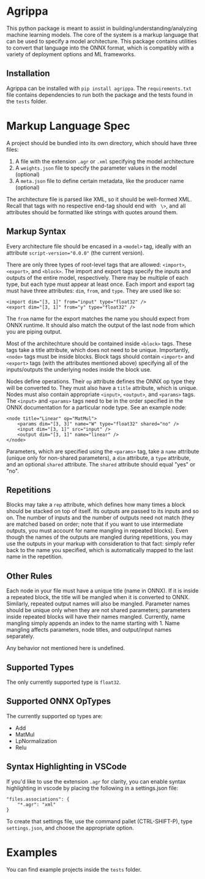 # Agrippa

This python package is meant to assist in building/understanding/analyzing machine learning models. The core of the system is a markup language that can be used to specify a model architecture. This package contains utilities to convert that language into the ONNX format, which is compatibly with a variety of deployment options and ML frameworks.

## Installation

Agrippa can be installed with `pip install agrippa`. The `requirements.txt` file contains dependencies to run both the package and the tests found in the `tests` folder.

# Markup Language Spec

A project should be bundled into its own directory, which should have three files:
1. A file with the extension `.agr` or `.xml` specifying the model architecture
2. A `weights.json` file to specify the parameter values in the model (optional)
3. A `meta.json` file to define certain metadata, like the producer name (optional)

The architecture file is parsed like XML, so it should be well-formed XML. Recall that tags with no respective end-tag should end with ` \>`, and all attributes should be formatted like strings with quotes around them.

## Markup Syntax

Every architecture file should be encased in a `<model>` tag, ideally with an attribute `script-version="0.0.0"` (the current version).

There are only three types of root-level tags that are allowed: `<import>`, `<export>`, and `<block>`. The import and export tags specify the inputs and outputs of the entire model, respectively. There may be multiple of each type, but each type must appear at least once. Each import and export tag must have three attributes: `dim`, `from`, and `type`. They are used like so:

```
<import dim="[3, 1]" from="input" type="float32" />
<export dim="[3, 1]" from="y" type="float32" />
```

The `from` name for the export matches the name you should expect from ONNX runtime. It should also match the output of the last node from which you are piping output.

Most of the architechture should be contained inside `<block>` tags. These tags take a title attribute, which does not need to be unique. Importantly, `<node>` tags must be inside blocks. Block tags should contain `<import>` and `<export>` tags (with the attributes mentioned above) specifying all of the inputs/outputs the underlying nodes inside the block use.

Nodes define operations. Their `op` attribute defines the ONNX op type they will be converted to. They must also have a `title` attribute, which is unique. Nodes must also contain appropriate `<input>`, `<output>`, and `<params>` tags. The `<input>` and `<params>` tags need to be in the order specified in the ONNX documentation for a particular node type. See an example node:

```
<node title="Linear" op="MatMul">
    <params dim="[3, 3]" name="W" type="float32" shared="no" />
    <input dim="[3, 1]" src="input" />
    <output dim="[3, 1]" name="linear" />
</node>
```

Parameters, which are specified using the `<params>` tag, take a `name` attribute (unique only for non-shared parameters), a `dim` attribute, a `type` attribute, and an optional `shared` attribute. The `shared` attribute should equal "yes" or "no".

## Repetitions

Blocks may take a `rep` attribute, which defines how many times a block should be stacked on top of itself. Its outputs are passed to its inputs and so on. The number of inputs and the number of outputs need not match (they are matched based on order; note that if you want to use intermediate outputs, you must account for name mangling in repeated blocks). Even though the names of the outputs are mangled during repetitions, you may use the outputs in your markup with consideration to that fact: simply refer back to the name you specified, which is automatically mapped to the last name in the repetition.

## Other Rules

Each node in your file must have a unique title (name in ONNX). If it is inside a repeated block, the title will be mangled when it is converted to ONNX. Similarly, repeated output names will also be mangled. Parameter names should be unique only when they are not shared parameters; parameters inside repeated blocks will have their names mangled. Currently, name mangling simply appends an index to the name starting with 1. Name mangling affects parameters, node titles, and output/input names separately.

Any behavior not mentioned here is undefined.

## Supported Types

The only currently supported type is `float32`.

## Supported ONNX OpTypes

The currently supported op types are:

- Add
- MatMul
- LpNormalization
- Relu

## Syntax Highlighting in VSCode

If you'd like to use the extension `.agr` for clarity, you can enable syntax highlighting in vscode by placing the following in a settings.json file:
```
"files.associations": {
    "*.agr": "xml"
}
```
To create that settings file, use the command pallet (CTRL-SHIFT-P), type `settings.json`, and choose the appropriate option.

# Examples

You can find example projects inside the `tests` folder.